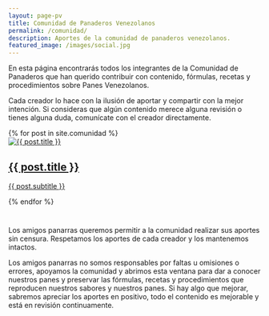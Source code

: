 ```yaml
---
layout: page-pv
title: Comunidad de Panaderos Venezolanos
permalink: /comunidad/
description: Aportes de la comunidad de panaderos venezolanos.
featured_image: /images/social.jpg
---
```


En esta página encontrarás todos los integrantes de la Comunidad de Panaderos que han querido contribuir con contenido, fórmulas, recetas y procedimientos sobre Panes Venezolanos.

Cada creador lo hace con la ilusión de aportar y compartir con la mejor intención. Si consideras que algún contenido merece alguna revisión o tienes alguna duda, comunícate con el creador directamente.

<section class="listing" style="margin-bottom: 40px;">
	<div class="content-wrap listing-wrap">
		{% for post in site.comunidad %}
		<div class="listing-item-comunidad">
			<a class="listing-item__link" href="{{ post.url | relative_url }}">
				<div class="listing-item__image">
					<img src="{{ post.featured_image | relative_url }}" alt="{{ post.title }}">
				</div>
				<div class="listing-item__content listing-item__content--{{ site.data.settings.grid_settings.content_alignment }}">
					<div class="listing-item__info">
						<h2 class="listing-item__title">{{ post.title }}</h2>
						<p class="listing-item__subtitle">{{ post.subtitle }}</p>
					</div>
				</div>
			</a>
		</div>
		{% endfor %}
	</div>
</section>

Los amigos panarras queremos permitir a la comunidad realizar sus aportes sin censura. Respetamos los aportes de cada creador y los mantenemos intactos.

Los amigos panarras no somos responsables por faltas u omisiones o errores, apoyamos la comunidad y abrimos esta ventana para dar a conocer nuestros panes y preservar las fórmulas, recetas y procedimientos que reproducen nuestros sabores y nuestros panes. Si hay algo que mejorar, sabremos apreciar los aportes en positivo, todo el contenido es mejorable y está en revisión continuamente.
